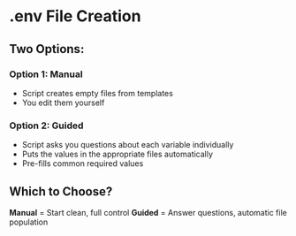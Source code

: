 # .env File Creation

## Two Options:

### Option 1: Manual

-   Script creates empty files from templates
-   You edit them yourself

### Option 2: Guided

-   Script asks you questions about each variable individually
-   Puts the values in the appropriate files automatically
-   Pre-fills common required values

## Which to Choose?

**Manual** = Start clean, full control
**Guided** = Answer questions, automatic file population

